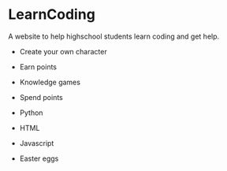 # LearnCoding
A website to help highschool students learn coding and get help.

- Create your own character
- Earn points
- Knowledge games
- Spend points


- Python
- HTML
- Javascript

- Easter eggs

